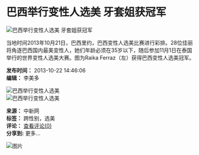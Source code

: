 # 巴西举行变性人选美 牙套姐获冠军

![巴西举行变性人选美 牙套姐获冠军](http://i7.chinanews.com/tp/2011hd/images/yt.gif)

当地时间2013年10月21日，巴西里约，巴西变性人选美比赛进行彩排。28位佳丽将角逐巴西国内最美变性人，她们年龄必须在35岁以下，随后参加11月1日在泰国举行的世界变性人选美大赛。图为Raika Ferraz（左）获得巴西变性人选美冠军。

**发布时间：** 2013-10-22 14:46:06  
**编辑：** 李美多

![巴西举行变性人选美](http://www.chinanews.com/tp/hd2011/2013/10-22/U399P4T425D28936F16506DT20131022112434.jpg)  
![巴西举行变性人选美](http://www.chinanews.com/tp/hd2011/2013/10-22/U399P4T425D28936F16507DT20131022112434.jpg)  

**来源：** 中新网  
**标签：** 跨性别，选美  
**评论：** [查看评论(0)](http://comment.chinanews.com/comments/comments.php?newsid=5408803)  
**分享到:** 更多...  

![图片](http://i7.chinanews.com/tp/2011hd/images/bottom_1.gif)